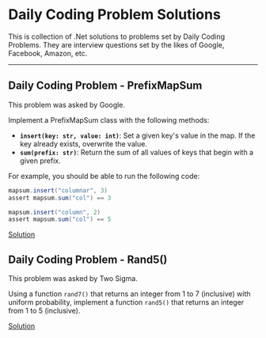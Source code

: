 # Daily Coding Problem Solutions

This is collection of .Net solutions to problems set by Daily Coding Problems. They are interview questions set by the likes of Google, Facebook, Amazon, etc.

---

## Daily Coding Problem - PrefixMapSum
This problem was asked by Google.

Implement a PrefixMapSum class with the following methods:

- **`insert(key: str, value: int)`**: Set a given key's value in the map. If the key already exists, overwrite the value.
- **`sum(prefix: str)`**: Return the sum of all values of keys that begin with a given prefix.

For example, you should be able to run the following code:

```c#
mapsum.insert("columnar", 3)
assert mapsum.sum("col") == 3

mapsum.insert("column", 2)
assert mapsum.sum("col") == 5
```
[Solution](https://github.com/hopwoods/DailyCodingProblems/tree/master/PrefixMapSum)

## Daily Coding Problem - Rand5()
This problem was asked by Two Sigma.

Using a function `rand7()` that returns an integer from 1 to 7 (inclusive) with uniform probability, implement a function `rand5()` that returns an integer from 1 to 5 (inclusive).

[Solution](https://github.com/hopwoods/DailyCodingProblems/tree/master/Rand5)

